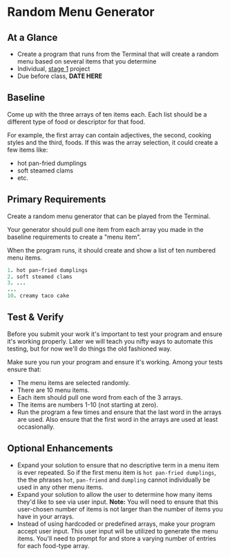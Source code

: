 # Random Menu Generator

## At a Glance

- Create a program that runs from the Terminal that will create a random menu based on several items that you determine
- Individual, [stage 1](https://github.com/Ada-Developers-Academy/pedagogy/blob/master/rule-of-three.md#stage-1) project
- Due before class, **DATE HERE**

## Baseline
Come up with the three arrays of ten items each. Each list should be a different type of food or descriptor for that food.

For example, the first array can contain adjectives, the second, cooking styles and the third, foods. If this was the array selection, it could create a few items like:
  - hot pan-fried dumplings
  - soft steamed clams
  - etc.

## Primary Requirements
Create a random menu generator that can be played from the Terminal.

Your generator should pull one item from each array you made in the baseline requirements to create a "menu item".

When the program runs, it should create and show a list of ten numbered menu items.
```ruby
1. hot pan-fried dumplings
2. soft steamed clams
3. ...
...
10. creamy taco cake
```

## Test & Verify

Before you submit your work it's important to test your program and ensure it's working properly.  Later we will teach you nifty ways to automate this testing, but for now we'll do things the old fashioned way.

Make sure you run your program and ensure it's working.  Among your tests ensure that:

*  The menu items are selected randomly.
*  There are 10 menu items.
*  Each item should pull one word from each of the 3 arrays.  
*  The items are numbers 1-10 (not starting at zero).
*  Run the program a few times and ensure that the last word in the arrays are used.  Also ensure that the first word in the arrays are used at least occasionally.  

## Optional Enhancements
- Expand your solution to ensure that no descriptive term in a menu item is ever repeated. So if the first menu item is `hot pan-fried dumplings`, the the phrases `hot`, `pan-friend` and `dumpling` cannot individually be used in any other menu items.
- Expand your solution to allow the user to determine how many items they'd like to see via user input.
  __Note:__ You will need to ensure that this user-chosen number of items is not larger than the number of items you have in your arrays.
- Instead of using hardcoded or predefined arrays, make your program accept user input. This user input will be utilized to generate the menu items. You'll need to prompt for and store a varying number of entries for each food-type array.
